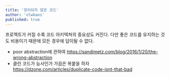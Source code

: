 ```yaml
---
title: '정리되지 않은 코드'
author: 'vlwkaos'
published: true
---
```


프로젝트가 커질 수록 코드 아키텍쳐의 중요성도 커진다. 다만 좋은 코드를 유지하는 것도 비용이기 때문에 모든 경우에 답이될 수 없다.

- poor abstraction에 관하여
    https://sandimetz.com/blog/2016/1/20/the-wrong-abstraction
- 클린 코드가 능사인가 가끔은 복붙을 하자
    https://dzone.com/articles/duplicate-code-isnt-that-bad
